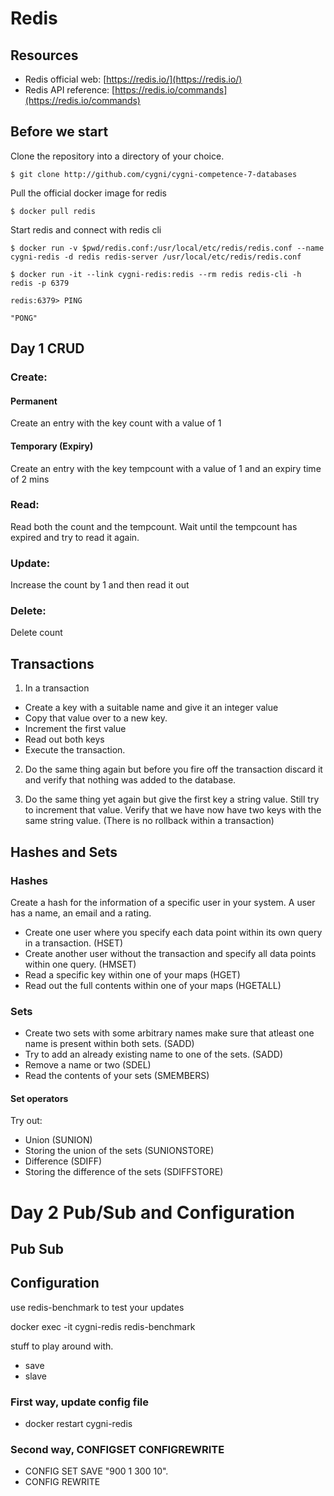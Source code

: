 # Redis

## Resources
- Redis official web: [https://redis.io/](https://redis.io/)
- Redis API reference: [https://redis.io/commands](https://redis.io/commands)

## Before we start

Clone the repository into a directory of your choice.

```
$ git clone http://github.com/cygni/cygni-competence-7-databases
```
Pull the official docker image for redis
```
$ docker pull redis
```

Start redis and connect with redis cli

```
$ docker run -v $pwd/redis.conf:/usr/local/etc/redis/redis.conf --name cygni-redis -d redis redis-server /usr/local/etc/redis/redis.conf

$ docker run -it --link cygni-redis:redis --rm redis redis-cli -h redis -p 6379

redis:6379> PING

"PONG"
```

## Day 1 CRUD

### Create:

#### Permanent

Create an entry with the key count with a value of 1

#### Temporary (Expiry)

Create an entry with the key tempcount with a value of 1 and an expiry time of 2 mins

### Read:

Read both the count and the tempcount.
Wait until the tempcount has expired and try to read it again.

### Update:

Increase the count by 1 and then read it out

### Delete:

Delete count

## Transactions

1. In a transaction
 - Create a key with a suitable name and give it an integer value
 - Copy that value over to a new key.
 - Increment the first value
 - Read out both keys
 - Execute the transaction.

2. Do the same thing again but before you fire off the transaction discard it and verify that nothing was added to the database.

3. Do the same thing yet again but give the first key a string value. Still try to increment that value. Verify that we have now have two keys with the same string value. (There is no rollback within a transaction)

## Hashes and Sets

### Hashes
Create a hash for the information of a specific user in your system. A user has a name, an email and a rating.
 - Create one user where you specify each data point within its own query in a transaction. (HSET)
 - Create another user without the transaction and specify all data points within one query. (HMSET)
 - Read a specific key within one of your maps (HGET)
 - Read out the full contents within one of your maps (HGETALL)
 
### Sets
- Create two sets with some arbitrary names make sure that atleast one name is present within both sets. (SADD)
- Try to add an already existing name to one of the sets. (SADD)
- Remove a name or two (SDEL)
- Read the contents of your sets (SMEMBERS)

#### Set operators
Try out:
- Union (SUNION)
- Storing the union of the sets (SUNIONSTORE)
- Difference (SDIFF)
- Storing the difference of the sets (SDIFFSTORE)

# Day 2 Pub/Sub and Configuration

## Pub Sub

## Configuration

use redis-benchmark to test your updates

docker exec -it cygni-redis redis-benchmark

stuff to play around with.
- save
- slave

### First way, update config file
 - docker restart cygni-redis
 
### Second way, CONFIGSET CONFIGREWRITE

 - CONFIG SET SAVE "900 1 300 10".
 - CONFIG REWRITE




